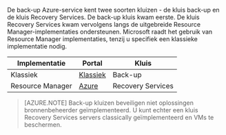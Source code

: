 De back-up Azure-service kent twee soorten kluizen - de kluis back-up en de kluis Recovery Services. De back-up kluis kwam eerste. De kluis Recovery Services kwam vervolgens langs de uitgebreide Resource Manager-implementaties ondersteunen. Microsoft raadt het gebruik van Resource Manager implementaties, tenzij u specifiek een klassieke implementatie nodig.

| **Implementatie** | **Portal** | **Kluis** |
|-----------|------|-----|
|Klassiek|[Klassiek](https://manage.windowsazure.com)|Back-up|
|Resource Manager|[Azure](https://portal.azure.com)|Recovery Services|

> [AZURE.NOTE] Back-up kluizen beveiligen niet oplossingen bronnenbeheerder geïmplementeerd. U kunt echter een kluis Recovery Services servers classically geïmplementeerd en VMs te beschermen.  
